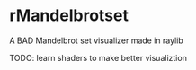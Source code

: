# rMandelbrotset
A BAD Mandelbrot set visualizer made in raylib


TODO:
	learn shaders to make better visualiztion

